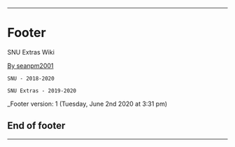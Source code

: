  ---

# Footer

SNU Extras Wiki

[By seanpm2001](https://github.com/seanpm2001/)

`SNU - 2018-2020`

`SNU Extras - 2019-2020`

_Footer version: 1 (Tuesday, June 2nd 2020 at 3:31 pm)

## End of footer

---
